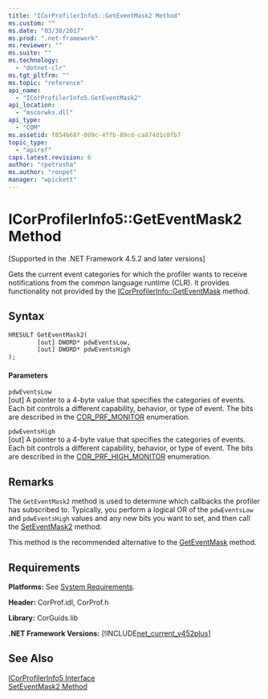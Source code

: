 ```yaml
---
title: "ICorProfilerInfo5::GetEventMask2 Method"
ms.custom: ""
ms.date: "03/30/2017"
ms.prod: ".net-framework"
ms.reviewer: ""
ms.suite: ""
ms.technology: 
  - "dotnet-clr"
ms.tgt_pltfrm: ""
ms.topic: "reference"
api_name: 
  - "ICorProfilerInfo5.GetEventMask2"
api_location: 
  - "mscorwks.dll"
api_type: 
  - "COM"
ms.assetid: f854b68f-009c-4ffb-89cd-ca874d1c0fb7
topic_type: 
  - "apiref"
caps.latest.revision: 6
author: "rpetrusha"
ms.author: "ronpet"
manager: "wpickett"
---
```

# ICorProfilerInfo5::GetEventMask2 Method
[Supported in the .NET Framework 4.5.2 and later versions]  
  
 Gets the current event categories for which the profiler wants to receive notifications from the common language runtime (CLR).  It provides functionality not provided by the [ICorProfilerInfo::GetEventMask](../../../../docs/framework/unmanaged-api/profiling/icorprofilerinfo-geteventmask-method.md) method.  
  
## Syntax  
  
```vb  
HRESULT GetEventMask2(  
        [out] DWORD* pdwEventsLow,  
        [out] DWORD* pdwEventsHigh  
);  
```  
  
#### Parameters  
 `pdwEventsLow`  
 [out] A pointer to a 4-byte value that specifies the categories of events. Each bit controls a different capability, behavior, or type of event. The bits are described in the [COR_PRF_MONITOR](../../../../docs/framework/unmanaged-api/profiling/cor-prf-monitor-enumeration.md) enumeration.  
  
 `pdwEventsHigh`  
 [out] A pointer to a 4-byte value that specifies the categories of events.  Each bit controls a different capability, behavior, or type of event. The bits are described in the [COR_PRF_HIGH_MONITOR](../../../../docs/framework/unmanaged-api/profiling/cor-prf-high-monitor-enumeration.md) enumeration.  
  
## Remarks  
 The `GetEventMask2` method is used to determine which callbacks the profiler has subscribed to. Typically, you perform a logical OR of the `pdwEventsLow` and `pdwEventsHigh` values and any new bits you want to set, and then call the [SetEventMask2](../../../../docs/framework/unmanaged-api/profiling/icorprofilerinfo5-seteventmask2-method.md) method.  
  
 This method is the recommended alternative to the [GetEventMask](../../../../docs/framework/unmanaged-api/profiling/icorprofilerinfo-geteventmask-method.md) method.  
  
## Requirements  
 **Platforms:** See [System Requirements](../../../../docs/framework/get-started/system-requirements.md).  
  
 **Header:** CorProf.idl, CorProf.h  
  
 **Library:** CorGuids.lib  
  
 **.NET Framework Versions:** [!INCLUDE[net_current_v452plus](../../../../includes/net-current-v452plus-md.md)]  
  
## See Also  
 [ICorProfilerInfo5 Interface](../../../../docs/framework/unmanaged-api/profiling/icorprofilerinfo5-interface.md)   
 [SetEventMask2 Method](../../../../docs/framework/unmanaged-api/profiling/icorprofilerinfo5-seteventmask2-method.md)
